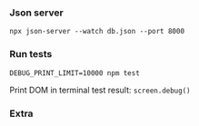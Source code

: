 
### Json server
`npx json-server --watch db.json --port 8000`

### Run tests
`DEBUG_PRINT_LIMIT=10000 npm test`

Print DOM in terminal test result: `screen.debug()`

### Extra
[React testing library Testing Playground]: https://chrome.google.com/webstore/detail/testing-playground/hejbmebodbijjdhflfknehhcgaklhano

